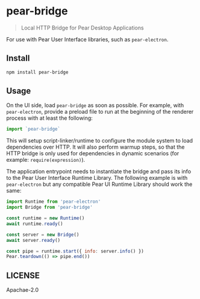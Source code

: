# pear-bridge

> Local HTTP Bridge for Pear Desktop Applications

For use with Pear User Interface libraries, such as `pear-electron`.

## Install

```sh
npm install pear-bridge
```

## Usage

On the UI side, load `pear-bridge` as soon as possible. For example, with `pear-electron`, 
provide a preload file to run at the beginning of the renderer process with at least the following:


```js
import `pear-bridge`
```

This will setup script-linker/runtime to configure the module system to load dependencies over HTTP. 
It will also perform warmup steps, so that the HTTP bridge is only used for dependencies in dynamic scenarios (for example: `require(expression)`). 

The application entrypoint needs to instantiate the bridge and pass its info to the Pear User Interface Runtime Library.
The following example is with `pear-electron` but any compatible Pear UI Runtime Library should work the same:

```js
import Runtime from 'pear-electron'
import Bridge from 'pear-bridge'

const runtime = new Runtime()
await runtime.ready()

const server = new Bridge()
await server.ready()

const pipe = runtime.start({ info: server.info() })
Pear.teardown(() => pipe.end())
```

## LICENSE

Apachae-2.0


